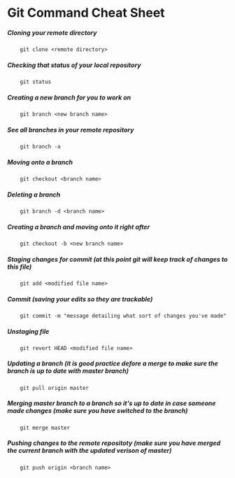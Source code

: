 # Git Command Cheat Sheet

##### Cloning your remote directory
		git clone <remote directory>

##### Checking that status of your local repository
		git status

##### Creating a new branch for you to work on
		git branch <new branch name>

##### See all branches in your remote repository
		git branch -a

##### Moving onto a branch
		git checkout <branch name>

##### Deleting a branch
		git branch -d <branch name>

##### Creating a branch and moving onto it right after
		git checkout -b <new branch name>

##### Staging changes for commit (at this point git will keep track of changes to this file)
		git add <modified file name>

##### Commit (saving your edits so they are trackable)
		git commit -m "message detailing what sort of changes you've made"

##### Unstaging file 
		git revert HEAD <modified file name>

##### Updating a branch (it is good practice defore a merge to make sure the branch is up to date with master branch)
		git pull origin master 

##### Merging master branch to a branch so it's up to date in case someone made changes (make sure you have switched to the branch)
		git merge master

##### Pushing changes to the remote repositoty (make sure you have merged the current branch with the updated verison of master)
		git push origin <branch name>

